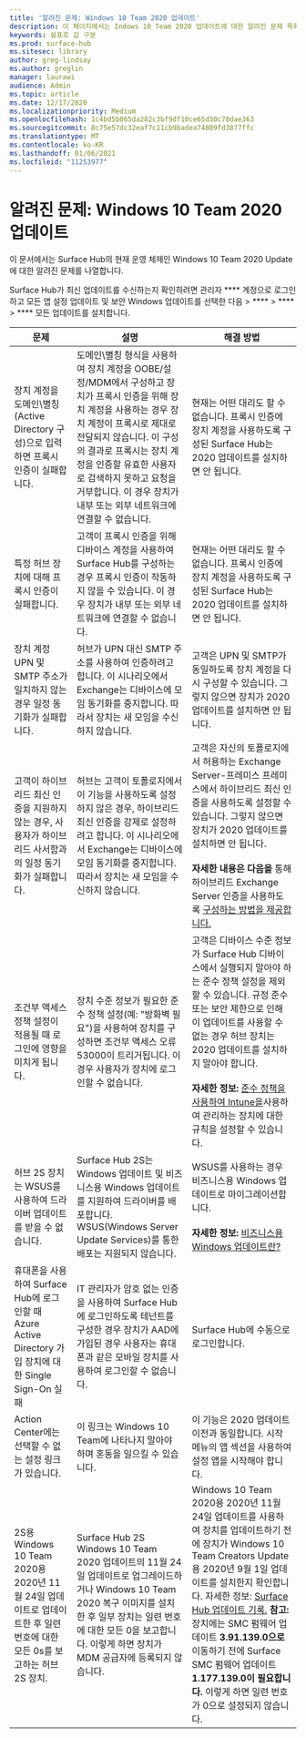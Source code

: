 ```yaml
---
title: '알려진 문제: Windows 10 Team 2020 업데이트'
description: 이 페이지에서는 Indows 10 Team 2020 업데이트에 대한 알려진 문제 목록을 제공합니다.
keywords: 쉼표로 값 구분
ms.prod: surface-hub
ms.sitesec: library
author: greg-lindsay
ms.author: greglin
manager: laurawi
audience: Admin
ms.topic: article
ms.date: 12/17/2020
ms.localizationpriority: Medium
ms.openlocfilehash: 1c4bd5b065da282c3bf9df10ce65d30c70dae363
ms.sourcegitcommit: 8c75e57dc32eaf7c11cb9badea74809fd3877ffc
ms.translationtype: MT
ms.contentlocale: ko-KR
ms.lasthandoff: 01/06/2021
ms.locfileid: "11253977"
---
```

# 알려진 문제: Windows 10 Team 2020 업데이트 

이 문서에서는 Surface Hub의 현재 운영 체제인 Windows 10 Team 2020 Update에 대한 알려진 문제를 나열합니다.

Surface Hub가 최신 업데이트를 수신하는지 확인하려면 관리자 **** 계정으로 로그인하고 모든 앱 설정 업데이트 및 보안 Windows 업데이트를 선택한 다음  >  ****  >  ****  >  **** 모든 업데이트를 설치합니다.




| 문제                                                                                                   | 설명                                                                                                                                                                                                                                                                                                                                                                                                                             | 해결 방법                                                                                                                                                                                                                                                                                                                                                                                                                                                                                                                            |
| ----------------------------------------------------------------------------------------------------------- | ------------------------------------------------------------------------------------------------------------------------------------------------------------------------------------------------------------------------------------------------------------------------------------------------------------------------------------------------------------------------------------------------------------------------------------------- | ------------------------------------------------------------------------------------------------------------------------------------------------------------------------------------------------------------------------------------------------------------------------------------------------------------------------------------------------------------------------------------------------------------------------------------------------------------------------------------------------------------------------------------- |
| 장치 계정을 도메인\별칭(Active Directory 구성)으로 입력하면 프록시 인증이 실패합니다.            | 도메인\별칭 형식을 사용하여 장치 계정을 OOBE/설정/MDM에서 구성하고 장치가 프록시 인증을 위해 장치 계정을 사용하는 경우 장치 계정이 프록시로 제대로 전달되지 않습니다. 이 구성의 결과로 프록시는 장치 계정을 인증할 유효한 사용자로 검색하지 못하고 요청을 거부합니다. 이 경우 장치가 내부 또는 외부 네트워크에 연결할 수 없습니다. | 현재는 어떤 대리도 할 수 없습니다. 프록시 인증에 장치 계정을 사용하도록 구성된 Surface Hub는 2020 업데이트를 설치하면 안 됩니다.                                                                                                                                                                                                                                                                                                                                                                                                |
| 특정 허브 장치에 대해 프록시 인증이 실패합니다.                                                                        | 고객이 프록시 인증을 위해 디바이스 계정을 사용하여 Surface Hub를 구성하는 경우 프록시 인증이 작동하지 않을 수 있습니다. 이 경우 장치가 내부 또는 외부 네트워크에 연결할 수 없습니다.                                                                                                                                                                                                                                       | 현재는 어떤 대리도 할 수 없습니다. 프록시 인증에 장치 계정을 사용하도록 구성된 Surface Hub는 2020 업데이트를 설치하면 안 됩니다.                                                                                                                                                                                                                                                                                                                                                                                                |
| 장치 계정 UPN 및 SMTP 주소가 일치하지 않는 경우 일정 동기화가 실패합니다.                                                                        | 허브가 UPN 대신 SMTP 주소를 사용하여 인증하려고 합니다. 이 시나리오에서 Exchange는 디바이스에 모임 동기화를 중지합니다. 따라서 장치는 새 모임을 수신하지 않습니다.                                                                                                                                                                                                                                       | 고객은 UPN 및 SMTP가 동일하도록 장치 계정을 다시 구성할 수 있습니다. 그렇지 않으면 장치가 2020 업데이트를 설치하면 안 됩니다.                                                                                                                                                                                                                                                                                                                                                                                                 |
| 고객이 하이브리드 최신 인증을 지원하지 않는 경우, 사용자가 하이브리드 사서함과의 일정 동기화가 실패합니다.   | 허브는 고객이 토폴로지에서 이 기능을 사용하도록 설정하지 않은 경우, 하이브리드 최신 인증을 강제로 설정하려고 합니다. 이 시나리오에서 Exchange는 디바이스에 모임 동기화를 중지합니다. 따라서 장치는 새 모임을 수신하지 않습니다.                                                                                                                                        | 고객은 자신의 토폴로지에서 허용하는 Exchange Server-프레미스 프레미스에서 하이브리드 최신 인증을 사용하도록 설정할 수 있습니다. 그렇지 않으면 장치가 2020 업데이트를 설치하면 안 됩니다.<br> <br>**자세한 내용은 다음을** 통해 하이브리드 Exchange Server 인증을 사용하도록 [구성하는 방법을 제공합니다.](https://docs.microsoft.com/microsoft-365/enterprise/configure-exchange-server-for-hybrid-modern-authentication)                                                                                                |
| 조건부 액세스 정책 설정이 적용될 때 로그인에 영향을 미치게 됩니다.                                    | 장치 수준 정보가 필요한 준수 정책 설정(예: "방화벽 필요")을 사용하여 장치를 구성하면 조건부 액세스 오류 53000이 트리거됩니다. 이 경우 사용자가 장치에 로그인할 수 없습니다.                                                                                                                                                                                                 | 고객은 디바이스 수준 정보가 Surface Hub 디바이스에서 실행되지 말아야 하는 준수 정책 설정을 제외할 수 있습니다. 규정 준수 또는 보안 제한으로 인해 이 업데이트를 사용할 수 없는 경우 허브 장치는 2020 업데이트를 설치하지 말아야 합니다.<br> <br>**자세한 정보:** [준수 정책을 사용하여 Intune을](https:/docs.microsoft.com/mem/intune/protect/device-compliance-get-started)사용하여 관리하는 장치에 대한 규칙을 설정할 수 있습니다. |
| 허브 2S 장치는 WSUS를 사용하여 드라이버 업데이트를 받을 수 없습니다.                                             | Surface Hub 2S는 Windows 업데이트 및 비즈니스용 Windows 업데이트를 지원하여 드라이버를 배포합니다. WSUS(Windows Server Update Services)를 통한 배포는 지원되지 않습니다.                                                                                                                                                                                                                                                                      | WSUS를 사용하는 경우 비즈니스용 Windows 업데이트로 마이그레이션합니다.<br> <br>**자세한 정보:** [비즈니스용 Windows 업데이트란?](https://docs.microsoft.com/windows/deployment/update/waas-manage-updates-wufb)                                                                                                                                                                                                                                                                                                                            |
| 휴대폰을 사용하여 Surface Hub에 로그인할 때 Azure Active Directory 가입 장치에 대한 Single Sign-On 실패 | IT 관리자가 암호 없는 인증을 사용하여 [](surface-hub-2s-phone-authenticate.md) Surface Hub에 로그인하도록 테넌트를 구성한 경우 장치가 AAD에 가입된 경우 사용자는 휴대폰과 같은 모바일 장치를 사용하여 로그인할 수 없습니다.                                                                                                       | Surface Hub에 수동으로 로그인합니다.                                                                                                                                                                                                                                                                                                                                                                                                                                                                                                      |
| Action Center에는 선택할 수 없는 설정 링크가 있습니다. | 이 링크는 Windows 10 Team에 나타나지 말아야 하며 혼동을 일으킬 수 있습니다.   | 이 기능은 2020 업데이트 이전과 동일합니다. 시작 메뉴의 앱 섹션을 사용하여 설정 앱을 시작해야 합니다.    |
| 2S용 Windows 10 Team 2020용 2020년 11월 24일 업데이트로 업데이트한 후 일련 번호에 대한 모든 0s를 보고하는 허브 2S 장치. | Surface Hub 2S Windows 10 Team 2020 업데이트의 11월 24일 업데이트로 업그레이드하거나 Windows 10 Team 2020 복구 이미지를 설치한 후 일부 장치는 일련 번호에 대한 모든 0을 보고합니다. 이렇게 하면 장치가 MDM 공급자에 등록되지 않습니다.  | Windows 10 Team 2020용 2020년 11월 24일 업데이트를 사용하여 장치를 업데이트하기 전에 장치가 Windows 10 Team Creators Update용 2020년 9월 1일 업데이트를 설치한지 확인합니다. 자세한 정보: [Surface Hub 업데이트 기록.](surface-hub-update-history.md) **참고:** 장치에는 SMC 펌웨어 업데이트 **3.91.139.0으로** 이동하기 전에 Surface SMC 펌웨어 업데이트 **1.177.139.0이 필요합니다.** 이렇게 하면 일련 번호가 0으로 설정되지 않습니다. |
